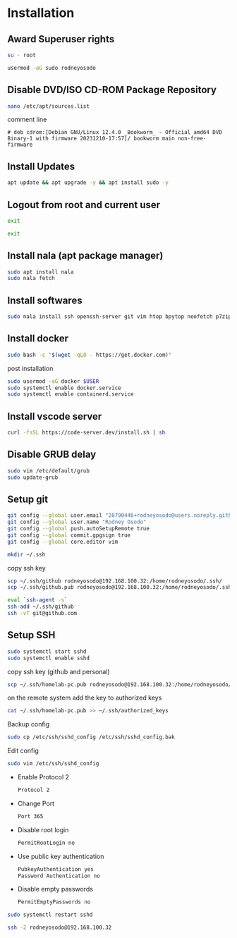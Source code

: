 # Installation

## Award Superuser rights

```bash
su - root
```

```bash
usermod -aG sudo rodneyosodo
```

## Disable DVD/ISO CD-ROM Package Repository

```bash
nano /etc/apt/sources.list
```

comment line

```list
# deb cdrom:[Debian GNU/Linux 12.4.0 _Bookworm_ - Official amd64 DVD Binary-1 with firmware 20231210-17:57]/ bookworm main non-free-firmware
```

## Install Updates

```bash
apt update && apt upgrade -y && apt install sudo -y
```

## Logout from root and current user

```bash
exit
```

```bash
exit
```

## Install nala (apt package manager)

```bash
sudo apt install nala
sudo nala fetch
```

## Install softwares

```bash
sudo nala install ssh openssh-server git vim htop bpytop neofetch p7zip tar curl wget make thefuck python3-pip
```

## Install docker

```bash
sudo bash -c "$(wget -qLO - https://get.docker.com)"
```

post installation

```bash
sudo usermod -aG docker $USER
sudo systemctl enable docker.service
sudo systemctl enable containerd.service
```

## Install vscode server

```bash
curl -fsSL https://code-server.dev/install.sh | sh
```

## Disable GRUB delay

```bash
sudo vim /etc/default/grub
sudo update-grub
```

## Setup git

```bash
git config --global user.email "28790446+rodneyosodo@users.noreply.github.com"
git config --global user.name "Rodney Osodo"
git config --global push.autoSetupRemote true
git config --global commit.gpgsign true
git config --global core.editor vim
```

```bash
mkdir ~/.ssh
```

copy ssh key

```bash
scp ~/.ssh/github rodneyosodo@192.168.100.32:/home/rodneyosodo/.ssh/
scp ~/.ssh/github.pub rodneyosodo@192.168.100.32:/home/rodneyosodo/.ssh/
```

```bash
eval `ssh-agent -s`
ssh-add ~/.ssh/github
ssh -vT git@github.com
```

## Setup SSH

```bash
sudo systemctl start sshd
sudo systemctl enable sshd
```

copy ssh key (github and personal)

```bash
scp ~/.ssh/homelab-pc.pub rodneyosodo@192.168.100.32:/home/rodneyosodo/.ssh/
```

on the remote system add the key to authorized keys

```bash
cat ~/.ssh/homelab-pc.pub >> ~/.ssh/authorized_keys
```

Backup config

```bash
sudo cp /etc/ssh/sshd_config /etc/ssh/sshd_config.bak
```

Edit config

```bash
sudo vim /etc/ssh/sshd_config
```

- Enable Protocol 2

  ```bash
  Protocol 2
  ```

- Change Port

  ```bash
  Port 365
  ```

- Disable root login

  ```bash
  PermitRootLogin no
  ```

- Use public key authentication

  ```bash
  PubkeyAuthentication yes
  Password Authentication no
  ```

- Disable empty passwords

  ```bash
  PermitEmptyPasswords no
  ```

```bash
sudo systemctl restart sshd
```

```bash
ssh -2 rodneyosodo@192.168.100.32
```
